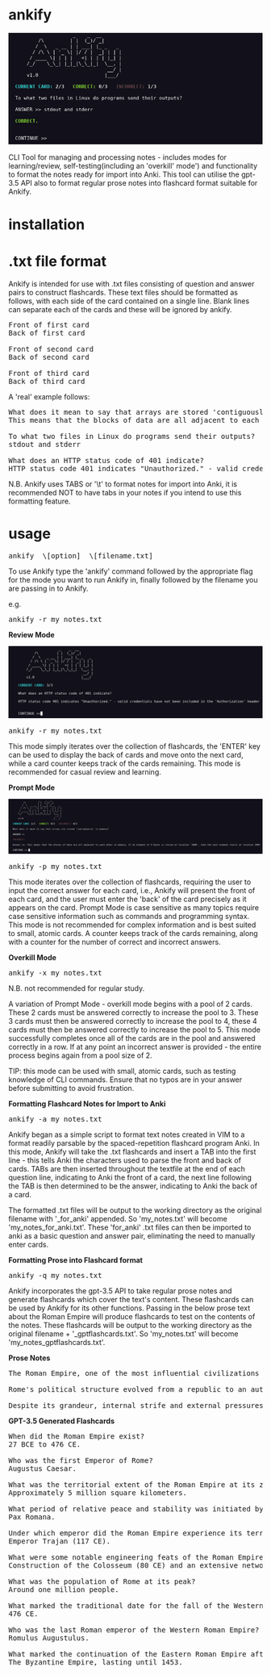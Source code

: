 # ankify

![Screenshot title](https://github.com/l-hepper/ankify/blob/main/screenshots/2023-11-17_15-17.png)

CLI Tool for managing  and processing notes - includes modes for learning/review, self-testing(including an 'overkill' mode') and functionality to format the notes ready for import into Anki. This tool can utilise the gpt-3.5 API also to format regular prose notes into flashcard format suitable for Ankify.

# installation

# .txt file format

Ankify is intended for use with .txt files consisting of question and answer pairs to construct flashcards. These text files should be formatted as follows, with each side of the card contained on a single line. Blank lines can separate each of the cards and these will be ignored by ankify.

<pre>
Front of first card
Back of first card

Front of second card
Back of second card

Front of third card
Back of third card
</pre>

A 'real' example follows:

<pre>
What does it mean to say that arrays are stored 'contiguously' in memory? 
This means that the blocks of data are all adjacent to each other in memory. If an element of 4 bytes is stored at location '1000', then the next element starts at location 1004

To what two files in Linux do programs send their outputs?
stdout and stderr

What does an HTTP status code of 401 indicate?
HTTP status code 401 indicates "Unauthorized." - valid credentials have not been included in the 'Authorization' header
</pre>

N.B. Ankify uses TABS or '\t' to format notes for import into Anki, it is recommended NOT to have tabs in your notes if you intend to use this formatting feature.

# usage
<pre>
ankify  \[option]  \[filename.txt]
</pre>
To use Ankify type the 'ankify' command followed by the appropriate flag for the mode you want to run Ankify in, finally followed by the filename you are passing in to Ankify.

e.g. 

<pre>
ankify -r my_notes.txt
</pre>

**Review Mode**

![Screenshot of Review Mode](https://github.com/l-hepper/ankify/blob/main/screenshots/2023-11-17_15-16.png)

<pre>
ankify -r my_notes.txt
</pre>

This mode simply iterates over the collection of flashcards, the 'ENTER' key can be used to display the back of cards and move onto the next card, while a card counter keeps track of the cards remaining. This mode is recommended for casual review and learning.

**Prompt Mode**

![Screenshot of Review Mode](https://github.com/l-hepper/ankify/blob/main/screenshots/2023-11-17_15-16_1.png)

<pre>
ankify -p my_notes.txt
</pre>

This mode iterates over the collection of flashcards, requiring the user to input the correct answer for each card, i.e., Ankify will present the front of each card, and the user must enter the 'back' of the card precisely as it appears on the card. Prompt Mode is case sensitive as many topics require case sensitive information such as commands and programming syntax. This mode is not recommended for complex information and is best suited to small, atomic cards. A counter keeps track of the cards remaining, along with a counter for the number of correct and incorrect answers.

**Overkill Mode**

<pre>
ankify -x my_notes.txt
</pre>

N.B. not recommended for regular study.

A variation of Prompt Mode - overkill mode begins with a pool of 2 cards. These 2 cards must be answered correctly to increase the pool to 3. These 3 cards must then be answered correctly to increase the pool to 4, these 4 cards must then be answered correctly to increase the pool to 5. This mode successfully completes once all of the cards are in the pool and answered correctly in a row. If at any point an incorrect answer is provided - the entire process begins again from a pool size of 2. 

TIP: this mode can be used with small, atomic cards, such as testing knowledge of CLI commands. Ensure that no typos are in your answer before submitting to avoid frustration.

**Formatting Flashcard Notes for Import to Anki**

<pre>
ankify -a my_notes.txt
</pre>

Ankify began as a simple script to format text notes created in VIM to a format readily parsable by the spaced-repetition flashcard program Anki. In this mode, Ankify will take the .txt flashcards and insert a TAB into the first line - this tells Anki the characters used to parse the front and back of cards. TABs are then inserted throughout the textfile at the end of each question line, indicating to Anki the front of a card, the next line following the TAB is then determined to be the answer, indicating to Anki the back of a card.

The formatted .txt files will be output to the working directory as the original filename with '_for_anki' appended. So 'my_notes.txt' will become 'my_notes_for_anki.txt'. These 'for_anki' .txt files can then be imported to anki as a basic question and answer pair, eliminating the need to manually enter cards.

**Formatting Prose into Flashcard format**

<pre>
ankify -q my_notes.txt
</pre>

Ankify incorporates the gpt-3.5 API to take regular prose notes and generate flashcards which cover the text's content. These flashcards can be used by Ankify for its other functions. Passing in the below prose text about the Roman Empire will produce flashcards to test on the contents of the notes. These flashcards will be output to the working directory as the original filename + '_gptflashcards.txt'. So 'my_notes.txt' will become 'my_notes_gptflashcards.txt'.

**Prose Notes**
<pre>
The Roman Empire, one of the most influential civilizations in history, existed for over a millennium, from 27 BCE to 476 CE. Established by Augustus Caesar, the first Emperor of Rome, it encompassed vast territories, stretching from Britain in the north to Egypt in the south and spanning three continents. The empire reached its territorial zenith in 117 CE under Emperor Trajan, covering approximately 5 million square kilometers.

Rome's political structure evolved from a republic to an autocracy, with a series of emperors leading the state. Augustus, born Gaius Octavius, initiated the Pax Romana, a period of relative peace and stability that lasted for about two centuries. The Roman Empire was characterized by remarkable engineering feats, exemplified by the construction of the Colosseum in 80 CE and the extensive network of roads, such as the famous Appian Way. Rome's population peaked at around one million people, making it the largest city in the ancient world.

Despite its grandeur, internal strife and external pressures led to the eventual decline of the Roman Empire. Economic challenges, military conflicts, and political instability contributed to its fragmentation. The year 476 CE marks the traditional date for the fall of the Western Roman Empire, when the last Roman emperor, Romulus Augustulus, was deposed by the Germanic chieftain Odoacer. The Eastern Roman Empire, known as the Byzantine Empire, continued for nearly a thousand years until the fall of Constantinople in 1453.
</pre>

**GPT-3.5 Generated Flashcards**
<pre>
When did the Roman Empire exist?
27 BCE to 476 CE.

Who was the first Emperor of Rome?
Augustus Caesar.

What was the territorial extent of the Roman Empire at its zenith in 117 CE?
Approximately 5 million square kilometers.

What period of relative peace and stability was initiated by Augustus Caesar?
Pax Romana.

Under which emperor did the Roman Empire experience its territorial peak?
Emperor Trajan (117 CE).

What were some notable engineering feats of the Roman Empire?
Construction of the Colosseum (80 CE) and an extensive network of roads, including the Appian Way.

What was the population of Rome at its peak?
Around one million people.

What marked the traditional date for the fall of the Western Roman Empire?
476 CE.

Who was the last Roman emperor of the Western Roman Empire?
Romulus Augustulus.

What marked the continuation of the Eastern Roman Empire after the fall of the Western Roman Empire?
The Byzantine Empire, lasting until 1453.
</pre>

